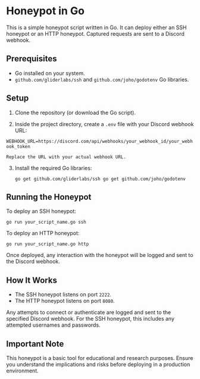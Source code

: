 # Honeypot in Go

This is a simple honeypot script written in Go. It can deploy either an SSH honeypot or an HTTP honeypot. Captured requests are sent to a Discord webhook.

## Prerequisites

-   Go installed on your system.
-   `github.com/gliderlabs/ssh` and `github.com/joho/godotenv` Go libraries.

## Setup

1.  Clone the repository (or download the Go script).
    
2.  Inside the project directory, create a `.env` file with your Discord webhook URL:

`WEBHOOK_URL=https://discord.com/api/webhooks/your_webhook_id/your_webhook_token` 
    
    Replace the URL with your actual webhook URL.
    
3.  Install the required Go libraries:
    
    `go get github.com/gliderlabs/ssh
    go get github.com/joho/godotenv` 
   
## Running the Honeypot

To deploy an SSH honeypot:

`go run your_script_name.go ssh` 

To deploy an HTTP honeypot:

`go run your_script_name.go http` 

Once deployed, any interaction with the honeypot will be logged and sent to the Discord webhook.

## How It Works

-   The SSH honeypot listens on port `2222`.
-   The HTTP honeypot listens on port `8080`.

Any attempts to connect or authenticate are logged and sent to the specified Discord webhook. For the SSH honeypot, this includes any attempted usernames and passwords.

## Important Note

This honeypot is a basic tool for educational and research purposes. Ensure you understand the implications and risks before deploying in a production environment.
